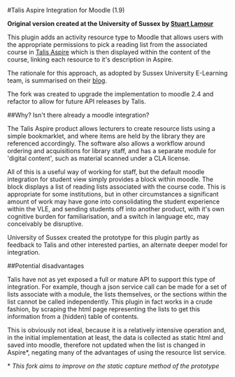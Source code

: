 #Talis Aspire Integration for Moodle (1.9)

**Original version created at the University of Sussex by [Stuart Lamour](https://github.com/stuartlamour/talisaspire)**

This plugin adds an activity resource type to Moodle that allows users with the appropriate permissions to pick a reading list from the associated course in [Talis Aspire](http://talisaspire.com/) which is then displayed within the content of the course, linking each resource to it's description in Aspire.

The rationale for this approach, as adopted by Sussex University E-Learning team, is summarised on their [blog](http://blogs.sussex.ac.uk/elearningteam/2013/12/10/integrating-reading-lists-talis-aspire/).

The fork was created to upgrade the implementation to moodle 2.4 and refactor to allow for future API releases by Talis.

##Why? Isn't there already a moodle integration?

The Talis Aspire product allows lecturers to create resource lists using a simple bookmarklet, and where items are held by the library they are referenced accordingly. The software also allows a workflow around ordering and acquisitions for library staff, and has a separate module for 'digital content', such as material scanned under a CLA license.

All of this is a useful way of working for staff, but the default moodle integration for student view simply provides a block within moodle. The block displays a list of reading lists associated with the course code. This is appropriate for some institutions, but in other circumstances a significant amount of work may have gone into consolidating the student experience within the VLE, and sending students off into another product, with it's own cognitive burden for familiarisation, and a switch in language etc, may conceivably be disruptive.

University of Sussex created the prototype for this plugin partly as feedback to Talis and other interested parties, an alternate deeper model for integration.

##Potential disadvantages

Talis have not as yet exposed a full or mature API to support this type of integration. For example, though a json service call can be made for a set of lists associate with a module, the lists themselves, or the sections within the list cannot be called independently. This plugin in fact works in a crude fashion, by scraping the html page representing the lists to get this information from a (hidden) table of contents.

This is obviously not ideal, because it is a relatively intensive operation and, in the initial implementation at least, the data is collected as static html and saved into moodle, therefore not updated when the list is changed in Aspire*, negating many of the advantages of using the resource list service.

\* *This fork aims to improve on the static capture method of the prototype*